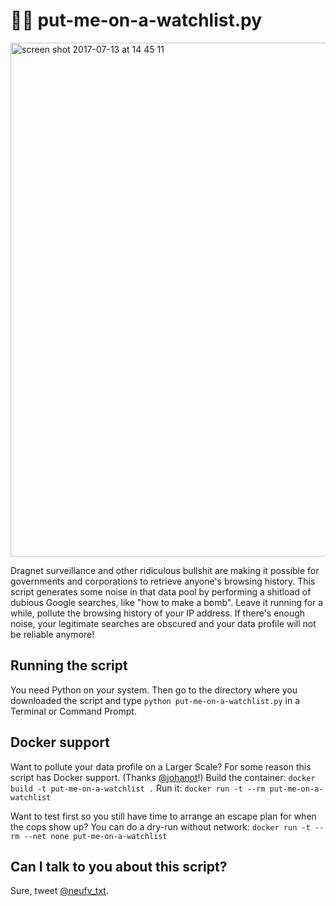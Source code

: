 # 👩‍💻 put-me-on-a-watchlist.py

<img width="822" alt="screen shot 2017-07-13 at 14 45 11" src="https://user-images.githubusercontent.com/6472410/28167489-12c39bfc-67dc-11e7-9637-956a51ad0d87.png">


Dragnet surveillance and other ridiculous bullshit are making it possible for governments and corporations to retrieve anyone's browsing history. This script generates some noise in that data pool by performing a shitload of dubious Google searches, like "how to make a bomb". Leave it running for a while, pollute the browsing history of your IP address. If there's enough noise, your legitimate searches are obscured and your data profile will not be reliable anymore!

## Running the script
You need Python on your system. Then go to the directory where you downloaded the script and type `python put-me-on-a-watchlist.py` in a Terminal or Command Prompt.

## Docker support
Want to pollute your data profile on a Larger Scale? For some reason this script has Docker support. (Thanks [@johanot](https://github.com/johanot)!)
Build the container: `docker build -t put-me-on-a-watchlist .`
Run it: `docker run -t --rm put-me-on-a-watchlist`

Want to test first so you still have time to arrange an escape plan for when the cops show up? You can do a dry-run without network: `docker run -t --rm --net none put-me-on-a-watchlist`

## Can I talk to you about this script?
Sure, tweet [@neufv_txt](https://twitter.com/neufv_txt).
